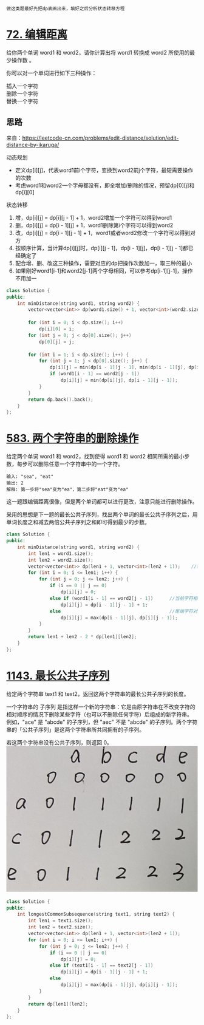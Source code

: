 `做这类题最好先把dp表画出来，填好之后分析状态转移方程`
# [72. 编辑距离](https://leetcode-cn.com/problems/edit-distance/)
给你两个单词 word1 和 word2，请你计算出将 word1 转换成 word2 所使用的最少操作数 。

你可以对一个单词进行如下三种操作：

插入一个字符  
删除一个字符  
替换一个字符  

## 思路

来自：https://leetcode-cn.com/problems/edit-distance/solution/edit-distance-by-ikaruga/

动态规划

* 定义dp[i][j]，代表word1前i个字符，变换到word2前j个字符，最短需要操作的次数  
* 考虑word1和word2一个字母都没有，即全增加/删除的情况，预留dp[0][j]和dp[i][0]

状态转移  
1. 增，dp[i][j] = dp[i][j - 1] + 1，word2增加一个字符可以得到word1
2. 删，dp[i][j] = dp[i - 1][j] + 1，word1删除第i个字符可以得到word2
3. 改，dp[i][j] = dp[i - 1][j - 1] + 1，word1或者word2修改一个字符可以得到对方
4. 按顺序计算，当计算dp[i][j]时，dp[i][j - 1]，dp[i - 1][j]，dp[i - 1][j - 1]都已经确定了
5. 配合增、删、改这三种操作，需要对应的dp把操作次数加一，取三种的最小
6. 如果刚好word1[i-1]和word2[j-1]两个字母相同，可以参考dp[i-1][j-1]，操作不用加一

````cpp
class Solution {
public:
    int minDistance(string word1, string word2) {
        vector<vector<int>> dp(word1.size() + 1, vector<int>(word2.size() + 1, 0));

        for (int i = 0; i < dp.size(); i++)
            dp[i][0] = i;
        for (int j = 0; j < dp[0].size(); j++)
            dp[0][j] = j;

        for (int i = 1; i < dp.size(); i++) {
            for (int j = 1; j < dp[0].size(); j++) {
                dp[i][j] = min(dp[i - 1][j - 1], min(dp[i - 1][j], dp[i][j - 1])) + 1;
                if (word1[i - 1] == word2[j - 1])
                    dp[i][j] = min(dp[i][j], dp[i - 1][j - 1]);
            }
        }
        return dp.back().back();
    }
};
````

# [583. 两个字符串的删除操作](https://leetcode-cn.com/problems/delete-operation-for-two-strings/)
给定两个单词 word1 和 word2，找到使得 word1 和 word2 相同所需的最小步数，每步可以删除任意一个字符串中的一个字符。

````
输入: "sea", "eat"
输出: 2
解释: 第一步将"sea"变为"ea"，第二步将"eat"变为"ea"
````
这一题跟编辑距离很像，但是两个单词都可以进行更改，注意只能进行删除操作。

采用的思想是下一题的最长公共子序列，找出两个单词的最长公共子序列之后，用单词长度之和减去两倍公共子序列之和即可得到最少的步数。

````cpp
class Solution {
public:
    int minDistance(string word1, string word2) {
        int len1 = word1.size();
        int len2 = word2.size();
        vector<vector<int>> dp(len1 + 1, vector<int>(len2 + 1));    //这里dp数组中存储的是最长公共子序列长度
        for (int i = 0; i <= len1; i++) {
            for (int j = 0; j <= len2; j++) {
                if (i == 0 || j == 0)
                    dp[i][j] = 0;
                else if (word1[i - 1] == word2[j - 1])      //当前字符相等，在上一个基础上长度加1
                    dp[i][j] = dp[i - 1][j - 1] + 1;
                else                                        //尾端字符对公共子序列没有贡献，此时最长的公共子序列要么是word1[i-1]与word2[j]，要么是word1[i]与word2[j-1]构成
                    dp[i][j] = max(dp[i - 1][j], dp[i][j - 1]);     
            }
        }
        return len1 + len2 - 2 * dp[len1][len2];
    }
};
````

# [1143. 最长公共子序列](https://leetcode-cn.com/problems/longest-common-subsequence/)
给定两个字符串 text1 和 text2，返回这两个字符串的最长公共子序列的长度。

一个字符串的 子序列 是指这样一个新的字符串：它是由原字符串在不改变字符的相对顺序的情况下删除某些字符（也可以不删除任何字符）后组成的新字符串。  
例如，"ace" 是 "abcde" 的子序列，但 "aec" 不是 "abcde" 的子序列。两个字符串的「公共子序列」是这两个字符串所共同拥有的子序列。

若这两个字符串没有公共子序列，则返回 0。
![image](https://github.com/xjcgerry/no-unemployment/blob/master/images/1143-1.jpg)

````cpp
class Solution {
public:
    int longestCommonSubsequence(string text1, string text2) {
        int len1 = text1.size();
        int len2 = text2.size();
        vector<vector<int>> dp(len1 + 1, vector<int>(len2 + 1));
        for (int i = 0; i <= len1; i++) {
            for (int j = 0; j <= len2; j++) {
                if (i == 0 || j == 0)
                    dp[i][j] = 0;
                else if (text1[i - 1] == text2[j - 1])
                    dp[i][j] = dp[i - 1][j - 1] + 1;
                else
                    dp[i][j] = max(dp[i - 1][j], dp[i][j - 1]);               
            }
        }
        return dp[len1][len2];
    }
};
````
